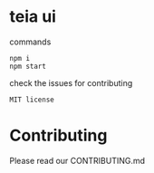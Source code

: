 # teia ui

commands

```
npm i
npm start
```

check the issues for contributing

`MIT license`

# Contributing

Please read our CONTRIBUTING.md

